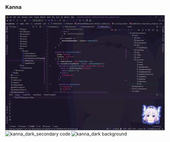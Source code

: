 ### Kanna
![kanna_dark code](../assets/screenshots/dragonMaid/kanna_dark_code.png)
![kanna_dark_secondary code](../assets/screenshots/dragonMaid/kanna_dark_code_secondary.png)
![kanna_dark background](../assets/screenshots/dragonMaid/kanna_dark_background.png)
